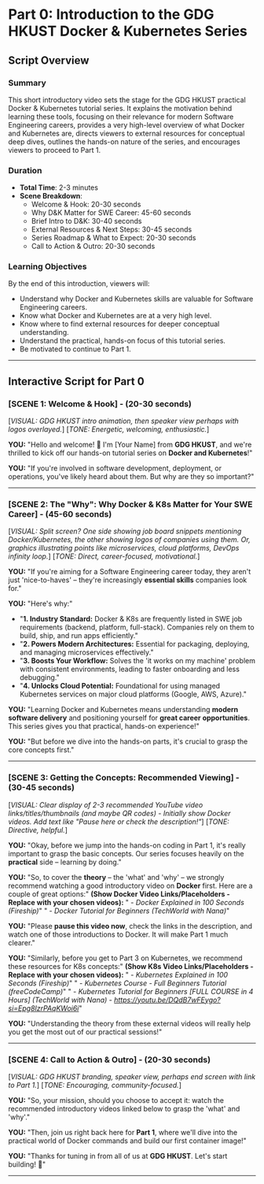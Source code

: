 # Part 0: Introduction to the GDG HKUST Docker & Kubernetes Series

## Script Overview

### Summary
This short introductory video sets the stage for the GDG HKUST practical Docker & Kubernetes tutorial series. It explains the motivation behind learning these tools, focusing on their relevance for modern Software Engineering careers, provides a very high-level overview of what Docker and Kubernetes are, directs viewers to external resources for conceptual deep dives, outlines the hands-on nature of the series, and encourages viewers to proceed to Part 1.

### Duration
- **Total Time**: 2-3 minutes
- **Scene Breakdown**:
  - Welcome & Hook: 20-30 seconds
  - Why D&K Matter for SWE Career: 45-60 seconds
  - Brief Intro to D&K: 30-40 seconds
  - External Resources & Next Steps: 30-45 seconds
  - Series Roadmap & What to Expect: 20-30 seconds
  - Call to Action & Outro: 20-30 seconds

### Learning Objectives
By the end of this introduction, viewers will:
- Understand why Docker and Kubernetes skills are valuable for Software Engineering careers.
- Know what Docker and Kubernetes are at a very high level.
- Know where to find external resources for deeper conceptual understanding.
- Understand the practical, hands-on focus of this tutorial series.
- Be motivated to continue to Part 1.

---

## Interactive Script for Part 0

### [SCENE 1: Welcome & Hook] - (20-30 seconds)
[*VISUAL: GDG HKUST intro animation, then speaker view perhaps with logos overlayed.*]
[*TONE: Energetic, welcoming, enthusiastic.*]

**YOU:** "Hello and welcome! 👋 I\'m [Your Name] from **GDG HKUST**, and we\'re thrilled to kick off our hands-on tutorial series on **Docker and Kubernetes**!"

**YOU:** "If you\'re involved in software development, deployment, or operations, you\'ve likely heard about them. But why are they so important?"

---

### [SCENE 2: The "Why": Why Docker & K8s Matter for Your SWE Career] - (45-60 seconds)
[*VISUAL: Split screen? One side showing job board snippets mentioning Docker/Kubernetes, the other showing logos of companies using them. Or, graphics illustrating points like microservices, cloud platforms, DevOps infinity loop.*]
[*TONE: Direct, career-focused, motivational.*]

**YOU:** "If you\'re aiming for a Software Engineering career today, they aren\'t just \'nice-to-haves\' – they\'re increasingly **essential skills** companies look for."

**YOU:** "Here\'s why:"
*   "**1. Industry Standard:** Docker & K8s are frequently listed in SWE job requirements (backend, platform, full-stack). Companies rely on them to build, ship, and run apps efficiently."
*   "**2. Powers Modern Architectures:** Essential for packaging, deploying, and managing microservices effectively."
*   "**3. Boosts Your Workflow:** Solves the \'it works on my machine\' problem with consistent environments, leading to faster onboarding and less debugging."
*   "**4. Unlocks Cloud Potential:** Foundational for using managed Kubernetes services on major cloud platforms (Google, AWS, Azure)."

**YOU:** "Learning Docker and Kubernetes means understanding **modern software delivery** and positioning yourself for **great career opportunities**. This series gives you that practical, hands-on experience!"

**YOU:** "But before we dive into the hands-on parts, it\'s crucial to grasp the core concepts first."

---

### [SCENE 3: Getting the Concepts: Recommended Viewing] - (30-45 seconds)
[*VISUAL: Clear display of 2-3 recommended YouTube video links/titles/thumbnails (and maybe QR codes) - *Initially show Docker videos*. Add text like "Pause here or check the description!"*]
[*TONE: Directive, helpful.*]

**YOU:** "Okay, before we jump into the hands-on coding in Part 1, it\'s really important to grasp the basic concepts. Our series focuses heavily on the **practical** side – learning by doing."

**YOU:** "So, to cover the **theory** – the \'what\' and \'why\' – we strongly recommend watching a good introductory video on **Docker** first. Here are a couple of great options:"
**(Show Docker Video Links/Placeholders - Replace with your chosen videos):**
"  - *Docker Explained in 100 Seconds (Fireship)*"
"  - *Docker Tutorial for Beginners (TechWorld with Nana)*"

**YOU:** "Please **pause this video now**, check the links in the description, and watch one of those introductions to Docker. It will make Part 1 much clearer."

**YOU:** "Similarly, before you get to Part 3 on Kubernetes, we recommend these resources for K8s concepts:"
**(Show K8s Video Links/Placeholders - Replace with your chosen videos):**
"  - *Kubernetes Explained in 100 Seconds (Fireship)*"
"  - *Kubernetes Course - Full Beginners Tutorial (freeCodeCamp)*"
"  - *Kubernetes Tutorial for Beginners [FULL COURSE in 4 Hours] (TechWorld with Nana) - https://youtu.be/DQdB7wFEygo?si=Epg8IzrPAqKWoi6i*"

**YOU:** "Understanding the theory from these external videos will really help you get the most out of our practical sessions!"

---

### [SCENE 4: Call to Action & Outro] - (20-30 seconds)
[*VISUAL: GDG HKUST branding, speaker view, perhaps end screen with link to Part 1.*]
[*TONE: Encouraging, community-focused.*]

**YOU:** "So, your mission, should you choose to accept it: watch the recommended introductory videos linked below to grasp the \'what\' and \'why\'."

**YOU:** "Then, join us right back here for **Part 1**, where we\'ll dive into the practical world of Docker commands and build our first container image!"

**YOU:** "Thanks for tuning in from all of us at **GDG HKUST**. Let\'s start building! 👋"

--- 